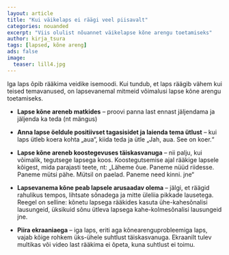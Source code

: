 ```yaml
---
layout: article
title: "Kui väikelaps ei räägi veel piisavalt"
categories: nouanded
excerpt: "Viis olulist nõuannet väikelapse kõne arengu toetamiseks"
author: kirja_tsura
tags: [lapsed, kõne areng]
ads: false
image:
  teaser: lill4.jpg
---
```


Iga laps õpib rääkima veidike isemoodi. Kui tundub, et laps räägib vähem kui teised temavanused, on lapsevanemal mitmeid võimalusi lapse kõne arengu toetamiseks. 

* **Lapse kõne areneb matkides** – proovi panna last ennast jäljendama ja jäljenda ka teda (nt mängus)

* **Anna lapse öeldule positiivset tagasisidet ja laienda tema ütlust** – kui laps ütleb koera kohta „aua“, kiida teda ja ütle „Jah, aua. See on koer.“ 

* **Lapse kõne areneb koostegevuses täiskasvanuga** –  nii palju, kui võimalik, tegutsege lapsega koos. Koostegutsemise ajal rääkige lapsele kõigest, mida parajasti teete, nt: „Läheme õue. Paneme nüüd riidesse. Paneme mütsi pähe. Mütsil on paelad. Paneme need kinni. jne“

* **Lapsevanema kõne peab lapsele arusaadav olema** – jälgi, et räägid rahulikus tempos, lihtsate sõnadega ja mitte üleliia pikkade lausetega. Reegel on selline: kõnetu lapsega rääkides kasuta ühe-kahesõnalisi lausungeid, üksikuid sõnu ütleva lapsega kahe-kolmesõnalisi lausungeid jne. 

* **Piira ekraaniaega** – iga laps, eriti aga kõnearenguprobleemiga laps, vajab kõige rohkem üks-ühele suhtlust täiskasvanuga. Ekraanilt tulev multikas või video last rääkima ei õpeta, kuna suhtlust ei toimu.